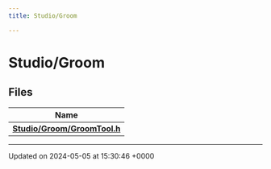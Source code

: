 ```yaml
---
title: Studio/Groom

---
```


# Studio/Groom



## Files

| Name           |
| -------------- |
| **[Studio/Groom/GroomTool.h](../Files/GroomTool_8h.md#file-groomtool.h)**  |






-------------------------------

Updated on 2024-05-05 at 15:30:46 +0000
